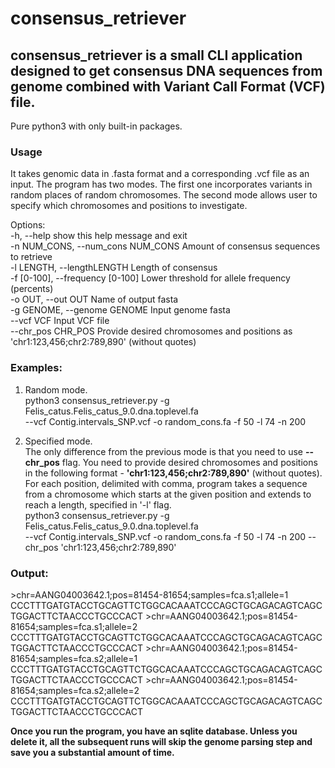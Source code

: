 # consensus_retriever

## consensus_retriever is a small CLI application designed to get consensus DNA sequences from genome combined with Variant Call Format (VCF) file.
Pure python3 with only built-in packages.

### Usage
It takes genomic data in .fasta format and a corresponding .vcf file as an input.
The program has two modes. The first one incorporates variants in random places of random chromosomes.
The second mode allows user to specify which chromosomes and positions to investigate.

Options:   
-h, --help		show this help message and exit   
-n NUM_CONS, --num_cons NUM_CONS		Amount of consensus sequences to retrieve   
-l LENGTH, --lengthLENGTH	Length of consensus   
-f [0-100], --frequency [0-100]		Lower threshold for allele frequency (percents)   
-o OUT, --out OUT		Name of output fasta   
-g GENOME, --genome GENOME		Input genome fasta   
--vcf VCF		Input VCF file   
--chr_pos CHR_POS		Provide desired chromosomes and positions as 'chr1:123,456;chr2:789,890' (without quotes)   

### Examples:
1) Random mode.   
python3 consensus_retriever.py -g Felis_catus.Felis_catus_9.0.dna.toplevel.fa   
	--vcf Contig.intervals_SNP.vcf -o random_cons.fa -f 50 -l 74 -n 200

2) Specified mode.   
The only difference from the previous mode is that you need to use **--chr_pos** flag.
You need to provide desired chromosomes and positions in the following format - **'chr1:123,456;chr2:789,890'** (without quotes). For each position, delimited with comma, program takes a sequence from a chromosome which starts at the given position and extends to reach a length, specified in '-l' flag.   
python3 consensus_retriever.py -g Felis_catus.Felis_catus_9.0.dna.toplevel.fa      
	--vcf Contig.intervals_SNP.vcf -o random_cons.fa -f 50 -l 74 -n 200 --chr_pos 'chr1:123,456;chr2:789,890'

### Output:
\>chr=AANG04003642.1;pos=81454-81654;samples=fca.s1;allele=1
CCCTTTGATGTACCTGCAGTTCTGGCACAAATCCCAGCTGCAGACAGTCAGCTGGACTTCTAACCCTGCCCACT
\>chr=AANG04003642.1;pos=81454-81654;samples=fca.s1;allele=2
CCCTTTGATGTACCTGCAGTTCTGGCACAAATCCCAGCTGCAGACAGTCAGCTGGACTTCTAACCCTGCCCACT
\>chr=AANG04003642.1;pos=81454-81654;samples=fca.s2;allele=1
CCCTTTGATGTACCTGCAGTTCTGGCACAAATCCCAGCTGCAGACAGTCAGCTGGACTTCTAACCCTGCCCACT
\>chr=AANG04003642.1;pos=81454-81654;samples=fca.s2;allele=2
CCCTTTGATGTACCTGCAGTTCTGGCACAAATCCCAGCTGCAGACAGTCAGCTGGACTTCTAACCCTGCCCACT

**Once you run the program, you have an sqlite database. Unless you delete it, all the subsequent runs will skip the genome parsing step and save you a substantial amount of time.**
